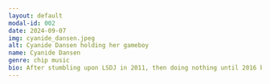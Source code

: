 ```yaml
---
layout: default
modal-id: 002
date: 2024-09-07
img: cyanide_dansen.jpeg
alt: Cyanide Dansen holding her gameboy
name: Cyanide Dansen
genre: chip music
bio: After stumbling upon LSDJ in 2011, then doing nothing until 2016 because of her studies, Marie started creating hard-hitting, melodic and frantic chiptune with the support of the local DIY/antifascist squat L'Ecluse from her quaint hometown of Rheims. Since relocating to Paris in 2017, she released breakout EP Zenzoo Pop and started extensively touring across Europe, becoming a mainstay in the European chip scene. In 2019, she unleashed the catchy and emphatic Do No Harm on Bytedoll Records while receiving high praise for her sets at events such as Square Sounds Melbourne (Australia), Chipwrecked (Denmark), Gleeetch Me Hard + 8bit Breakdown (Germany), I/O (New York City), Hyperwave x µcollective (England)... She is also very active beyond the scenes in the French chip scene, booking local and international acts in Paris with the help of the All You Can Eat collective. (bio written by S.Chibikh)
---
```

